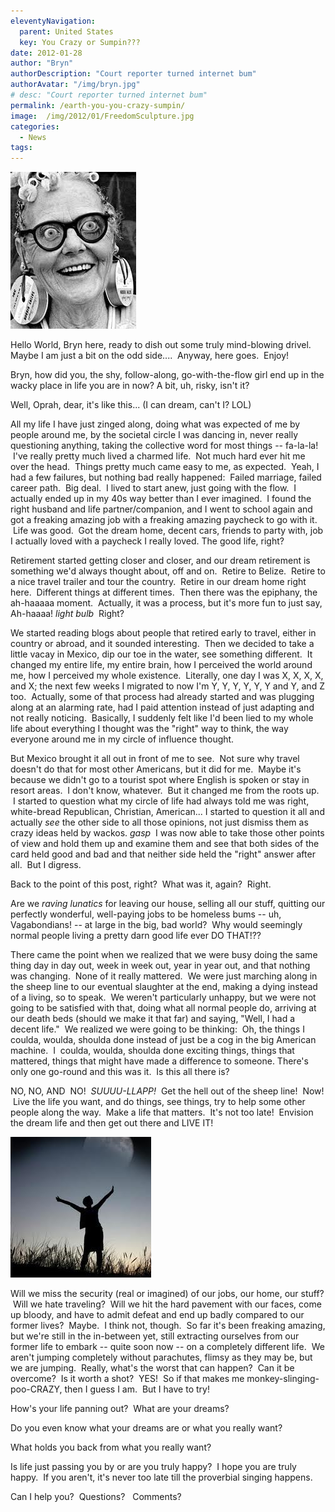 ```yaml
---
eleventyNavigation:
  parent: United States
  key: You Crazy or Sumpin???
date: 2012-01-28
author: "Bryn"
authorDescription: "Court reporter turned internet bum"
authorAvatar: "/img/bryn.jpg"
# desc: "Court reporter turned internet bum"
permalink: /earth-you-you-crazy-sumpin/
image:  /img/2012/01/FreedomSculpture.jpg
categories:
  - News
tags:
---
```

![](/img/2012/01/crazylady.jpeg)

Hello World, Bryn here, ready to dish out some truly mind-blowing drivel. Maybe I am just a bit on the odd side....  Anyway, here goes.  Enjoy!

Bryn, how did you, the shy, follow-along, go-with-the-flow girl end up in the wacky place in life you are in now? A bit, uh, risky, isn't it?

Well, Oprah, dear, it's like this... (I can dream, can't I? LOL)

All my life I have just zinged along, doing what was expected of me by people around me, by the societal circle I was dancing in, never really questioning anything, taking the collective word for most things -- fa-la-la!  I've really pretty much lived a charmed life.  Not much hard ever hit me over the head.  Things pretty much came easy to me, as expected.  Yeah, I had a few failures, but nothing bad really happened:  Failed marriage, failed career path.  Big deal.  I lived to start anew, just going with the flow.  I actually ended up in my 40s way better than I ever imagined.  I found the right husband and life partner/companion, and I went to school again and got a freaking amazing job with a freaking amazing paycheck to go with it.  Life was good.  Got the dream home, decent cars, friends to party with, job I actually loved with a paycheck I really loved. The good life, right?

Retirement started getting closer and closer, and our dream retirement is something we'd always thought about, off and on.  Retire to Belize.  Retire to a nice travel trailer and tour the country.  Retire in our dream home right here.  Different things at different times.  Then there was the epiphany, the ah-haaaaa moment.  Actually, it was a process, but it's more fun to just say, Ah-haaaa! *light bulb*  Right?

We started reading blogs about people that retired early to travel, either in country or abroad, and it sounded interesting.  Then we decided to take a little vacay in Mexico, dip our toe in the water, see something different.  It changed my entire life, my entire brain, how I perceived the world around me, how I perceived my whole existence.  Literally, one day I was X, X, X, X, and X; the next few weeks I migrated to now I'm Y, Y, Y, Y, Y, Y and Y, and Z too.  Actually, some of that process had already started and was plugging along at an alarming rate, had I paid attention instead of just adapting and not really noticing.  Basically, I suddenly felt like I'd been lied to my whole life about everything I thought was the "right" way to think, the way everyone around me in my circle of influence thought.

But Mexico brought it all out in front of me to see.  Not sure why travel doesn't do that for most other Americans, but it did for me.  Maybe it's because we didn't go to a tourist spot where English is spoken or stay in resort areas.  I don't know, whatever.  But it changed me from the roots up.  I started to question what my circle of life had always told me was right, white-bread Republican, Christian, American... I started to question it all and actually *see* the other side to all those opinions, not just dismiss them as crazy ideas held by wackos. *gasp*  I was now able to take those other points of view and hold them up and examine them and see that both sides of the card held good and bad and that neither side held the "right" answer after all.  But I digress.

Back to the point of this post, right?  What was it, again?  Right.

Are we *raving lunatics* for leaving our house, selling all our stuff, quitting our perfectly wonderful, well-paying jobs to be homeless bums -- uh, Vagabondians! -- at large in the big, bad world?  Why would seemingly normal people living a pretty darn good life ever DO THAT!??

There came the point when we realized that we were busy doing the same thing day in day out, week in week out, year in year out, and that nothing was changing.  None of it really mattered.  We were just marching along in the sheep line to our eventual slaughter at the end, making a dying instead of a living, so to speak.  We weren't particularly unhappy, but we were not going to be satisfied with that, doing what all normal people do, arriving at our death beds (should we make it that far) and saying, "Well, I had a decent life."  We realized we were going to be thinking:  Oh, the things I coulda, woulda, shoulda done instead of just be a cog in the big American machine.  I  coulda, woulda, shoulda done exciting things, things that mattered, things that might have made a difference to someone. There's only one go-round and this was it.  Is this all there is?

NO, NO, AND  NO!  *SUUUU-LLAPP!*  Get the hell out of the sheep line!  Now!  Live the life you want, and do things, see things, try to help some other people along the way.  Make a life that matters.  It's not too late!  Envision the dream life and then get out there and LIVE IT!

![](/img/2012/01/live.jpeg)

Will we miss the security (real or imagined) of our jobs, our home, our stuff?  Will we hate traveling?  Will we hit the hard pavement with our faces, come up bloody, and have to admit defeat and end up badly compared to our former lives?  Maybe.  I think not, though.  So far it's been freaking amazing, but we're still in the in-between yet, still extracting ourselves from our former life to embark -- quite soon now -- on a completely different life.  We aren't jumping completely without parachutes, flimsy as they may be, but we are jumping.  Really, what's the worst that can happen?  Can it be overcome?  Is it worth a shot?  YES!  So if that makes me monkey-slinging-poo-CRAZY, then I guess I am.  But I have to try!

How's your life panning out?  What are your dreams?

Do you even know what your dreams are or what you really want?

What holds you back from what you really want?

Is life just passing you by or are you truly happy?  I hope you are truly happy.  If you aren't, it's never too late till the proverbial singing happens.

Can I help you?  Questions?   Comments?
